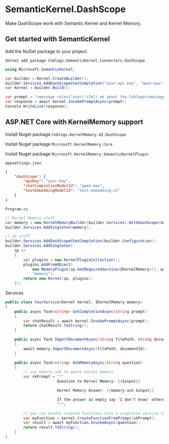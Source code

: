 # SemanticKernel.DashScope

Make DashScope work with Semantic Kernel and Kernel Memory.

## Get started with SemanticKernel
Add the NuGet package to your project.
```shell
dotnet add package Cnblogs.SemanticKernel.Connectors.DashScope
```

```cs
using Microsoft.SemanticKernel;

var builder = Kernel.CreateBuilder();
builder.Services.AddDashScopeChatCompletion("your-api-key", "qwen-max");
var kernel = builder.Build();

var prompt = "<message role=\"user\">Tell me about the Cnblogs</message>";
var response = await kernel.InvokePromptAsync(prompt);
Console.WriteLine(response);
```

## ASP.NET Core with KernelMemory support

Install Nuget package `Cnblogs.KernelMemory.AI.DashScope`

Install Nuget package `Microsoft.KernelMemory.Core`

Install Nuget package `Microsoft.KernelMemory.SemanticKernelPlugin`

`appsettings.json`

```json
{
    "dashScope": {
        "apiKey": "your-key",
        "chatCompletionModelId": "qwen-max",
        "textEmbeddingModelId": "text-embedding-v2"
    }
}
```

`Program.cs`
```csharp
// Kernel Memory stuff
var memory = new KernelMemoryBuilder(builder.Services).WithDashScope(builder.Configuration).Build();
builder.Services.AddSingleton(memory);

// SK stuff
builder.Services.AddDashScopeChatCompletion(builder.Configuration);
builder.Services.AddSingleton(
    sp =>
    {
        var plugins = new KernelPluginCollection();
        plugins.AddFromObject(
            new MemoryPlugin(sp.GetRequiredService<IKernelMemory>(), waitForIngestionToComplete: true),
            "memory");
        return new Kernel(sp, plugins);
    });
```

Services

```csharp
public class YourService(Kernel kernel, IKernelMemory memory)
{
    public async Task<string> GetCompletionAsync(string prompt)
    {
        var chatResult = await kernel.InvokePromptAsync(prompt);
        return chatResult.ToString();
    }

    public async Task ImportDocumentAsync(string filePath, string documentId)
    {
        await memory.ImportDocumentAsync(filePath, documentId);
    }

    public async Task<string> AskMemoryAsync(string question)
    {
        // use memory.ask to query kernel memory
        var skPrompt = """
                       Question to Kernel Memory: {{$input}}

                       Kernel Memory Answer: {{memory.ask $input}}

                       If the answer is empty say 'I don't know' otherwise reply with a preview of the answer, truncated to 15 words.
                       """;

        // you can bundle created functions into a singleton service to reuse them
        var myFunction = kernel.CreateFunctionFromPrompt(skPrompt);
        var result = await myFunction.InvokeAsync(question);
        return result.ToString();
    }
}
```
